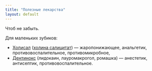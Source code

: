 ```yaml
---
title: "Полезные лекарства"
layout: default 
---
```

Чтоб не забыть.

Для маленьких зубиков:

  - [Холисал](http://www.webapteka.ru/drugbase/name14000.html) ([холина салицитат](http://www.webapteka.ru/drugbase/search.php?filt_innid=1852)) — жаропонижающее, анальгетик, противовоспалительное, противомикробное,
  - [Дентинокс](http://www.webapteka.ru/drugbase/name1910.html) (лидокаин, лауромакрогол, ромашка) — анестетик, антисептик, противовоспалительное.
